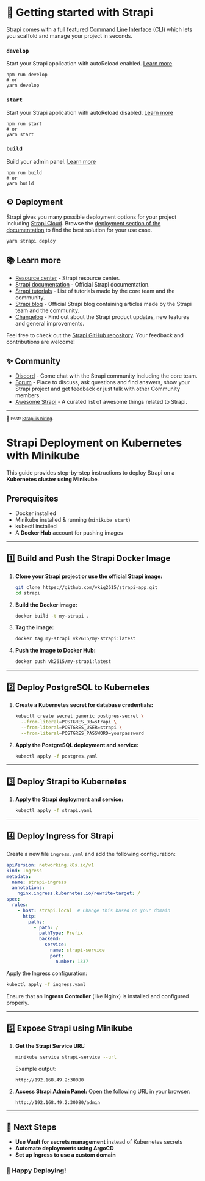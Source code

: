 # 🚀 Getting started with Strapi

Strapi comes with a full featured [Command Line Interface](https://docs.strapi.io/dev-docs/cli) (CLI) which lets you scaffold and manage your project in seconds.

### `develop`

Start your Strapi application with autoReload enabled. [Learn more](https://docs.strapi.io/dev-docs/cli#strapi-develop)

```
npm run develop
# or
yarn develop
```

### `start`

Start your Strapi application with autoReload disabled. [Learn more](https://docs.strapi.io/dev-docs/cli#strapi-start)

```
npm run start
# or
yarn start
```

### `build`

Build your admin panel. [Learn more](https://docs.strapi.io/dev-docs/cli#strapi-build)

```
npm run build
# or
yarn build
```

## ⚙️ Deployment

Strapi gives you many possible deployment options for your project including [Strapi Cloud](https://cloud.strapi.io). Browse the [deployment section of the documentation](https://docs.strapi.io/dev-docs/deployment) to find the best solution for your use case.

```
yarn strapi deploy
```

## 📚 Learn more

- [Resource center](https://strapi.io/resource-center) - Strapi resource center.
- [Strapi documentation](https://docs.strapi.io) - Official Strapi documentation.
- [Strapi tutorials](https://strapi.io/tutorials) - List of tutorials made by the core team and the community.
- [Strapi blog](https://strapi.io/blog) - Official Strapi blog containing articles made by the Strapi team and the community.
- [Changelog](https://strapi.io/changelog) - Find out about the Strapi product updates, new features and general improvements.

Feel free to check out the [Strapi GitHub repository](https://github.com/strapi/strapi). Your feedback and contributions are welcome!

## ✨ Community

- [Discord](https://discord.strapi.io) - Come chat with the Strapi community including the core team.
- [Forum](https://forum.strapi.io/) - Place to discuss, ask questions and find answers, show your Strapi project and get feedback or just talk with other Community members.
- [Awesome Strapi](https://github.com/strapi/awesome-strapi) - A curated list of awesome things related to Strapi.

---

<sub>🤫 Psst! [Strapi is hiring](https://strapi.io/careers).</sub>

# Strapi Deployment on Kubernetes with Minikube

This guide provides step-by-step instructions to deploy Strapi on a **Kubernetes cluster using Minikube**.

## Prerequisites

- Docker installed
- Minikube installed & running (`minikube start`)
- kubectl installed
- A **Docker Hub** account for pushing images

---

## 1️⃣ Build and Push the Strapi Docker Image

1. **Clone your Strapi project or use the official Strapi image:**

   ```sh
   git clone https://github.com/vkig2615/strapi-app.git
   cd strapi
   ```

2. **Build the Docker image:**

   ```sh
   docker build -t my-strapi .
   ```

3. **Tag the image:**

   ```sh
   docker tag my-strapi vk2615/my-strapi:latest
   ```

4. **Push the image to Docker Hub:**

   ```sh
   docker push vk2615/my-strapi:latest
   ```

---

## 2️⃣ Deploy PostgreSQL to Kubernetes

1. **Create a Kubernetes secret for database credentials:**

   ```sh
   kubectl create secret generic postgres-secret \
     --from-literal=POSTGRES_DB=strapi \
     --from-literal=POSTGRES_USER=strapi \
     --from-literal=POSTGRES_PASSWORD=yourpassword
   ```

2. **Apply the PostgreSQL deployment and service:**

   ```sh
   kubectl apply -f postgres.yaml
   ```

---

## 3️⃣ Deploy Strapi to Kubernetes

1. **Apply the Strapi deployment and service:**
   ```sh
   kubectl apply -f strapi.yaml
   ```

---

## 4️⃣ Deploy Ingress for Strapi

Create a new file `ingress.yaml` and add the following configuration:

```yaml
apiVersion: networking.k8s.io/v1
kind: Ingress
metadata:
  name: strapi-ingress
  annotations:
    nginx.ingress.kubernetes.io/rewrite-target: /
spec:
  rules:
    - host: strapi.local  # Change this based on your domain
      http:
        paths:
          - path: /
            pathType: Prefix
            backend:
              service:
                name: strapi-service
                port:
                  number: 1337
```

Apply the Ingress configuration:

```sh
kubectl apply -f ingress.yaml
```

Ensure that an **Ingress Controller** (like Nginx) is installed and configured properly.

---

## 5️⃣ Expose Strapi using Minikube

1. **Get the Strapi Service URL:**

   ```sh
   minikube service strapi-service --url
   ```

   Example output:

   ```
   http://192.168.49.2:30080
   ```

2. **Access Strapi Admin Panel:** Open the following URL in your browser:

   ```
   http://192.168.49.2:30080/admin
   ```

---

## 🎯 Next Steps

- **Use Vault for secrets management** instead of Kubernetes secrets
- **Automate deployments using ArgoCD**
- **Set up Ingress to use a custom domain**

### 🚀 Happy Deploying!

